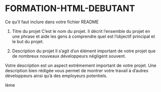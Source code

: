 # FORMATION-HTML-DEBUTANT
Ce qu’il faut inclure dans votre fichier README
1. Titre du projet
C’est le nom du projet. Il décrit l’ensemble du projet en une phrase et aide les gens à comprendre quel est l’objectif principal et le but du projet.

2. Description du projet
Il s’agit d’un élément important de votre projet que de nombreux nouveaux développeurs négligent souvent.

Votre description est un aspect extrêmement important de votre projet. Une description bien rédigée vous permet de montrer votre travail à d’autres développeurs ainsi qu’à des employeurs potentiels.

Ième
